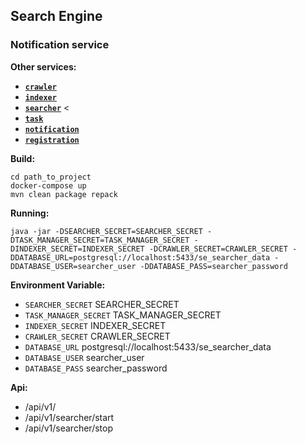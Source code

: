 ## Search Engine

### Notification service

**Other services:**

- [**`crawler`**](https://github.com/Wildcall/search_engine/tree/master/crawler) 
- [**`indexer`**](https://github.com/Wildcall/search_engine/tree/master/indexer)
- [**`searcher`**](https://github.com/Wildcall/search_engine/tree/master/searcher) <
- [**`task`**](https://github.com/Wildcall/search_engine/tree/master/task_manager)
- [**`notification`**](https://github.com/Wildcall/search_engine/tree/master/notification)
- [**`registration`**](https://github.com/Wildcall/search_engine/tree/master/registration)

**Build:**

```
cd path_to_project
docker-compose up
mvn clean package repack
```

**Running:**
```
java -jar -DSEARCHER_SECRET=SEARCHER_SECRET -DTASK_MANAGER_SECRET=TASK_MANAGER_SECRET -DINDEXER_SECRET=INDEXER_SECRET -DCRAWLER_SECRET=CRAWLER_SECRET -DDATABASE_URL=postgresql://localhost:5433/se_searcher_data -DDATABASE_USER=searcher_user -DDATABASE_PASS=searcher_password
```

**Environment Variable:**

- `SEARCHER_SECRET` SEARCHER_SECRET
- `TASK_MANAGER_SECRET` TASK_MANAGER_SECRET
- `INDEXER_SECRET` INDEXER_SECRET
- `CRAWLER_SECRET` CRAWLER_SECRET
- `DATABASE_URL` postgresql://localhost:5433/se_searcher_data
- `DATABASE_USER` searcher_user
- `DATABASE_PASS` searcher_password

**Api:**

- /api/v1/
- /api/v1/searcher/start
- /api/v1/searcher/stop